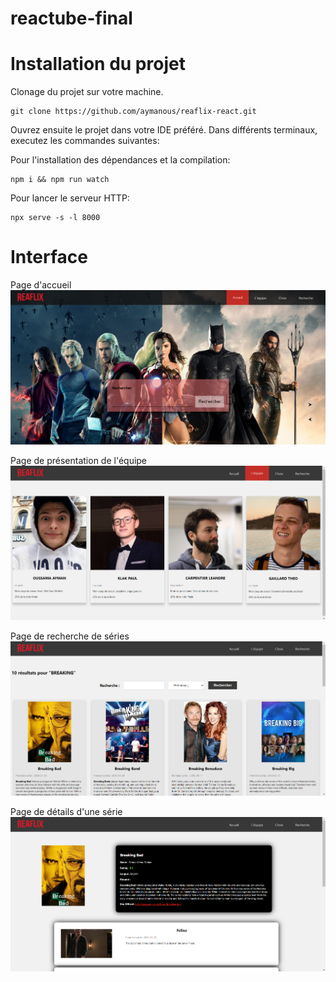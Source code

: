 # reactube-final

# Installation du projet

Clonage du projet sur votre machine.
```
git clone https://github.com/aymanous/reaflix-react.git
```

Ouvrez ensuite le projet dans votre IDE préféré.
Dans différents terminaux, executez les commandes suivantes:

Pour l'installation des dépendances et la compilation:
```
npm i && npm run watch
```

Pour lancer le serveur HTTP:
```
npx serve -s -l 8000
```

# Interface

Page d'accueil
![Page d'accueil](images/readme/home.png)

Page de présentation de l'équipe
![Page de présentation de l'équipe](images/readme/team.png)

Page de recherche de séries
![Page de recherche de serie](images/readme/search.png)

Page de détails d'une série
![Page de détails d'une série](images/readme/details.png)
